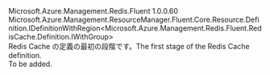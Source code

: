 <Type Name="IBlank" FullName="Microsoft.Azure.Management.Redis.Fluent.RedisCache.Definition.IBlank">
  <TypeSignature Language="C#" Value="public interface IBlank : Microsoft.Azure.Management.ResourceManager.Fluent.Core.Resource.Definition.IDefinitionWithRegion&lt;Microsoft.Azure.Management.Redis.Fluent.RedisCache.Definition.IWithGroup&gt;" />
  <TypeSignature Language="ILAsm" Value=".class public interface auto ansi abstract IBlank implements class Microsoft.Azure.Management.ResourceManager.Fluent.Core.Resource.Definition.IDefinitionWithRegion`1&lt;class Microsoft.Azure.Management.Redis.Fluent.RedisCache.Definition.IWithGroup&gt;" />
  <TypeSignature Language="DocId" Value="T:Microsoft.Azure.Management.Redis.Fluent.RedisCache.Definition.IBlank" />
  <TypeSignature Language="VB.NET" Value="Public Interface IBlank&#xA;Implements IDefinitionWithRegion(Of IWithGroup)" />
  <TypeSignature Language="F#" Value="type IBlank = interface&#xA;    interface IDefinitionWithRegion&lt;IWithGroup&gt;" />
  <AssemblyInfo>
    <AssemblyName>Microsoft.Azure.Management.Redis.Fluent</AssemblyName>
    <AssemblyVersion>1.0.0.60</AssemblyVersion>
  </AssemblyInfo>
  <Interfaces>
    <Interface>
      <InterfaceName>Microsoft.Azure.Management.ResourceManager.Fluent.Core.Resource.Definition.IDefinitionWithRegion&lt;Microsoft.Azure.Management.Redis.Fluent.RedisCache.Definition.IWithGroup&gt;</InterfaceName>
    </Interface>
  </Interfaces>
  <Docs>
    <summary>
            <span data-ttu-id="e106b-101">Redis Cache の定義の最初の段階です。</span><span class="sxs-lookup"><span data-stu-id="e106b-101">The first stage of the Redis Cache definition.</span></span>
            </summary>
    <remarks>To be added.</remarks>
  </Docs>
  <Members />
</Type>